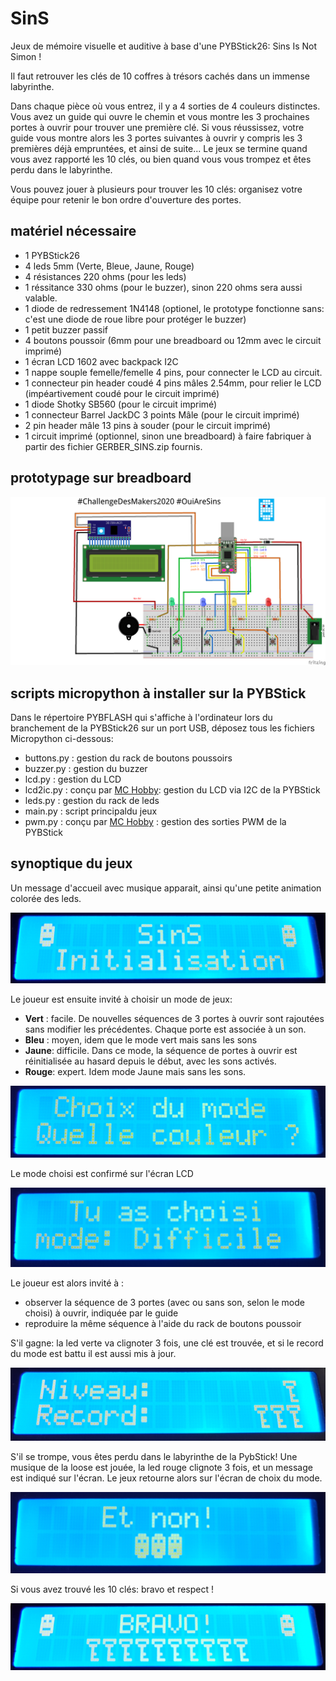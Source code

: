 # SinS
Jeux de mémoire visuelle et auditive à base d'une PYBStick26: Sins Is Not Simon !

Il faut retrouver les clés de 10 coffres à trésors cachés dans un immense labyrinthe.

Dans chaque pièce où vous entrez, il y a 4 sorties de 4 couleurs distinctes. Vous avez un guide qui ouvre le chemin et vous montre les  3 prochaines portes à ouvrir pour trouver une première clé. Si vous réussissez, votre guide vous montre alors les 3 portes suivantes à ouvrir y compris les 3 premières déjà empruntées, et ainsi de suite... Le jeux se termine quand vous avez rapporté les 10 clés, ou bien quand vous vous trompez et êtes perdu dans le labyrinthe.

Vous pouvez jouer à plusieurs pour trouver les 10 clés: organisez votre équipe pour retenir le bon ordre d'ouverture des portes.

## matériel nécessaire
* 1 PYBStick26
* 4 leds 5mm (Verte, Bleue, Jaune, Rouge)
* 4 résistances 220 ohms (pour les leds)
* 1 réssitance 330 ohms (pour le buzzer), sinon 220 ohms sera aussi valable.
* 1 diode de redressement 1N4148 (optionel, le prototype fonctionne sans: c'est une diode de roue libre pour protéger le buzzer)
* 1 petit buzzer passif
* 4 boutons poussoir (6mm pour une breadboard ou 12mm avec le circuit imprimé)
* 1 écran LCD 1602 avec backpack I2C
* 1 nappe souple femelle/femelle 4 pins, pour connecter le LCD au circuit.
* 1 connecteur pin header coudé 4 pins mâles 2.54mm, pour relier le LCD (impéartivement coudé pour le circuit imprimé)
* 1 diode Shotky SB560 (pour le circuit imprimé)
* 1 connecteur Barrel JackDC 3 points Mâle (pour le circuit imprimé)
* 2 pin header mâle 13 pins à souder (pour le circuit imprimé)
* 1 circuit imprimé (optionnel, sinon une breadboard) à faire fabriquer à partir des fichier GERBER_SINS.zip fournis.

## prototypage sur breadboard

![prototype breadbaord](_docs/SinS_bb.png)

## scripts micropython à installer sur la PYBStick
Dans le répertoire PYBFLASH qui s'affiche à l'ordinateur lors du branchement de la PYBStick26 sur un port USB, déposez tous les fichiers Micropython ci-dessous:
* buttons.py : gestion du rack de boutons poussoirs
* buzzer.py  : gestion du buzzer
* lcd.py     : gestion du LCD
* lcd2ic.py  : conçu par [MC Hobby](https://github.com/mchobby/pyboard-driver/tree/master/PYBStick): gestion du LCD via I2C de la PYBStick
* leds.py    : gestion du rack de leds
* main.py    : script principaldu jeux
* pwm.py     : conçu par [MC Hobby](https://github.com/mchobby/pyboard-driver/tree/master/PYBStick) : gestion des sorties PWM de la PYBStick


## synoptique du jeux
Un message d'accueil avec musique apparait, ainsi qu'une petite animation colorée des leds.

![intro](_docs/Ecran_01_accueil.png)

Le joueur est ensuite invité à choisir un mode de jeux:
* __Vert__ : facile. De nouvelles séquences de 3 portes à ouvrir sont rajoutées sans modifier les précédentes. Chaque porte est associée à un son.
* __Bleu__ : moyen, idem que le mode vert mais sans les sons
* __Jaune__: difficile. Dans ce mode, la séquence de portes à ouvrir est réinitialisée au hasard depuis le début, avec les sons activés.
* __Rouge__: expert. Idem mode Jaune mais sans les sons.

![choix mode](_docs/Ecran_02_mode.png)

Le mode choisi est confirmé sur l'écran LCD

![confirmation](_docs/Ecran_03_modeChoisi.png)

Le joueur est alors invité à :
* observer la séquence de 3 portes (avec ou sans son, selon le mode choisi) à ouvrir, indiquée par le guide
* reproduire la même séquence à l'aide du rack de boutons poussoir

S'il gagne: la led verte va clignoter 3 fois, une clé est trouvée, et si le record du mode est battu il est aussi mis à jour.

![confirmation](_docs/Ecran_04_niveau.png)

S'il se trompe, vous êtes perdu dans le labyrinthe de la PybStick! Une musique de la loose est jouée, la led rouge clignote 3 fois, et un message est indiqué sur l'écran.  Le jeux retourne alors sur l'écran de choix du mode.

![loose](_docs/Ecran_05_loose.png)

Si vous avez trouvé les 10 clés: bravo et respect !

![bravo](_docs/Ecran_06_BRAVO.png)



